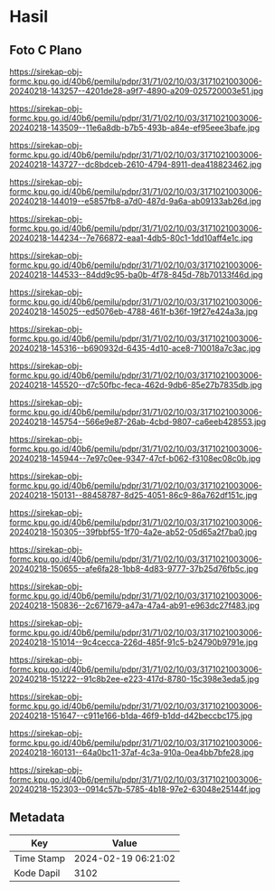 # Hasil

## Foto C Plano

https://sirekap-obj-formc.kpu.go.id/40b6/pemilu/pdpr/31/71/02/10/03/3171021003006-20240218-143257--4201de28-a9f7-4890-a209-025720003e51.jpg

https://sirekap-obj-formc.kpu.go.id/40b6/pemilu/pdpr/31/71/02/10/03/3171021003006-20240218-143509--11e6a8db-b7b5-493b-a84e-ef95eee3bafe.jpg

https://sirekap-obj-formc.kpu.go.id/40b6/pemilu/pdpr/31/71/02/10/03/3171021003006-20240218-143727--dc8bdceb-2610-4794-8911-dea418823462.jpg

https://sirekap-obj-formc.kpu.go.id/40b6/pemilu/pdpr/31/71/02/10/03/3171021003006-20240218-144019--e5857fb8-a7d0-487d-9a6a-ab09133ab26d.jpg

https://sirekap-obj-formc.kpu.go.id/40b6/pemilu/pdpr/31/71/02/10/03/3171021003006-20240218-144234--7e766872-eaa1-4db5-80c1-1dd10aff4e1c.jpg

https://sirekap-obj-formc.kpu.go.id/40b6/pemilu/pdpr/31/71/02/10/03/3171021003006-20240218-144533--84dd9c95-ba0b-4f78-845d-78b70133f46d.jpg

https://sirekap-obj-formc.kpu.go.id/40b6/pemilu/pdpr/31/71/02/10/03/3171021003006-20240218-145025--ed5076eb-4788-461f-b36f-19f27e424a3a.jpg

https://sirekap-obj-formc.kpu.go.id/40b6/pemilu/pdpr/31/71/02/10/03/3171021003006-20240218-145316--b690932d-6435-4d10-ace8-710018a7c3ac.jpg

https://sirekap-obj-formc.kpu.go.id/40b6/pemilu/pdpr/31/71/02/10/03/3171021003006-20240218-145520--d7c50fbc-feca-462d-9db6-85e27b7835db.jpg

https://sirekap-obj-formc.kpu.go.id/40b6/pemilu/pdpr/31/71/02/10/03/3171021003006-20240218-145754--566e9e87-26ab-4cbd-9807-ca6eeb428553.jpg

https://sirekap-obj-formc.kpu.go.id/40b6/pemilu/pdpr/31/71/02/10/03/3171021003006-20240218-145944--7e97c0ee-9347-47cf-b062-f3108ec08c0b.jpg

https://sirekap-obj-formc.kpu.go.id/40b6/pemilu/pdpr/31/71/02/10/03/3171021003006-20240218-150131--88458787-8d25-4051-86c9-86a762df151c.jpg

https://sirekap-obj-formc.kpu.go.id/40b6/pemilu/pdpr/31/71/02/10/03/3171021003006-20240218-150305--39fbbf55-1f70-4a2e-ab52-05d65a2f7ba0.jpg

https://sirekap-obj-formc.kpu.go.id/40b6/pemilu/pdpr/31/71/02/10/03/3171021003006-20240218-150655--afe6fa28-1bb8-4d83-9777-37b25d76fb5c.jpg

https://sirekap-obj-formc.kpu.go.id/40b6/pemilu/pdpr/31/71/02/10/03/3171021003006-20240218-150836--2c671679-a47a-47a4-ab91-e963dc27f483.jpg

https://sirekap-obj-formc.kpu.go.id/40b6/pemilu/pdpr/31/71/02/10/03/3171021003006-20240218-151014--9c4cecca-226d-485f-91c5-b24790b9791e.jpg

https://sirekap-obj-formc.kpu.go.id/40b6/pemilu/pdpr/31/71/02/10/03/3171021003006-20240218-151222--91c8b2ee-e223-417d-8780-15c398e3eda5.jpg

https://sirekap-obj-formc.kpu.go.id/40b6/pemilu/pdpr/31/71/02/10/03/3171021003006-20240218-151647--c911e166-b1da-46f9-b1dd-d42beccbc175.jpg

https://sirekap-obj-formc.kpu.go.id/40b6/pemilu/pdpr/31/71/02/10/03/3171021003006-20240218-160131--64a0bc11-37af-4c3a-910a-0ea4bb7bfe28.jpg

https://sirekap-obj-formc.kpu.go.id/40b6/pemilu/pdpr/31/71/02/10/03/3171021003006-20240218-152303--0914c57b-5785-4b18-97e2-63048e25144f.jpg


## Metadata

| Key        | Value               |
| ---------- | ------------------- |
| Time Stamp | 2024-02-19 06:21:02 |
| Kode Dapil | 3102                |



